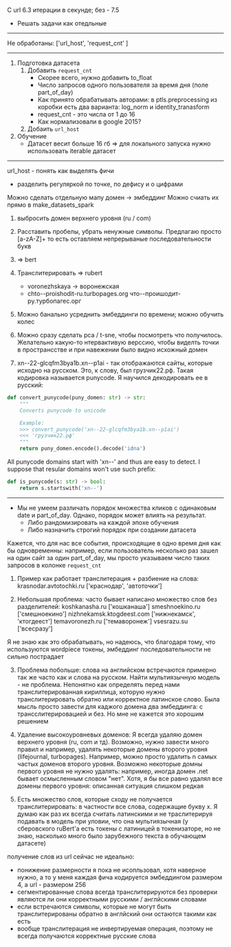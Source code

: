 C url 6.3 итерации в секунде; без - 7.5

* Решать задачи как отедльные

---

Не обработаны: ['url_host', 'request_cnt' ]


---

1. Подготовка датасета
    1. Добавить `request_cnt`
        * Скорее всего, нужно добавить to_float
        * Число запросов одного пользователя за время дня (поле part_of_day)
        * Как принято обрабатывать авторами: в ptls.preprocessing из коробки есть два варианта: log_norm и identity_tranasform
        * request_cnt - это числа от 1 до 16 
        * Как нормализовали в google 2015? 
    2. Добаить `url_host`
2. Обучение 
    * Датасет весит больше 16 гб => для локального запуска нужно использовать iterable датасет

---
url_host - понять как выделять фичи
* разделить регуляркой по точке, по дефису и о цифрами

Можно сделать отдельную мапу домен -> эмбеддинг
Можно счиать их прямо в make_datasets_spark

1. выбросить домен верхнего уровня (ru / com)
1. Расставить пробелы, убрать ненужные символы. Предлагаю просто [a-zA-Z]+ то есть оставляем непрерываные последовательности букв
2. => bert
3. Транслитерировать => rubert
    * voronezhskaya -> воронежская
    * chto--proishodit-ru.turbopages.org что--проишодит-ру.турбопагес.орг
4. Можно банально усреднить эмбеддинги по времени; можно обучить колес
5. Можно сразу сделать pca / t-sne, чтобы посмотреть что получилось. Желательно какую-то нтервактивую верссию, чтобы виделть точки в пространсстве и при навежении было видно исхожный домен


6. xn--22-glcqfm3bya1b.xn--p1ai - так отображаются сайты, которые исходно на русском. Это, к слову, был грузчик22.рф. Такая кодировка называется punycode. Я научился декодировать ее в русский:

```python
def convert_punycode(puny_domen: str) -> str:
    """
    Converts punycode to unicode

    Example:
    >>> convert_punycode('xn--22-glcqfm3bya1b.xn--p1ai')
    <<< 'грузчик22.рф'
    """
    return puny_domen.encode().decode('idna')
```

All punycode domains start with 'xn--' and thus are easy to detect. I suppose that resular domains won't use such prefix:

```python
def is_punycode(s: str) -> bool:
    return s.startswith('xn--')
```

---


* Мы не умеем различать порядок множества кликов с одинаковым date и part_of_day. Однако, порядок может влиять на результат.
    * Либо рандомизировать на каждой эпохе обучения
    * Либо назначить строгий порядок при создании датасета


Кажется, что для нас все события, происходящие в одно время дня как бы одновременны: например, если пользователь несколько раз зашел на один сайт за один part_of_day, мы просто указываем число таких запросов в колонке `request_cnt`
















1) Пример как работает транслитерация + разбиение на слова:
krasnodar.avtotochki.ru
['краснодар', 'автоточки']

2) Небольшая проблема: часто бывает написано множество слов без разделителей:
koshkanasha.ru
['кошканаша']
smeshnoekino.ru
['смешноекино']
nizhnekamsk.ktogdeest.com
['нижнекамск', 'ктогдеест']
temavoronezh.ru
['темаворонеж']
vsesrazu.su
['всесразу']

Я не знаю как это обрабатывать, но надеюсь, что благодаря тому, что используются wordpiece токены, эмбеддинг последовательности не сильно пострадает

3) Проблема побольше: слова на английском встречаются примерно так же часто как и слова на русском. Найти мультиязычную модель - не проблема. Непонятно как определять перед нами транслитерированная кириллица, которую нужно транслитерировать обратно или корректное латинское слово. Была мысль просто завести для каджого домена два эмбеддинга: с трансслитерировацией и без. Но мне не кажется это хорошим решением


4) Удаление высокоуровневых доменов: Я всегда удаляю домен верхнего уровня (ru, com и тд). Возможно, нужно завести много правил и например, удалять некоторые домены второго уровня (lifejournal, turbopages). Например, можно просто удалить n самых частых доменов второго уровня. Возможно некоторые домны первого уровня не нужно удалять: например, иногда домен .net бывает осмысленным словом "нет". Хотя, я бы все равно удалял все домены первого уровня: описанная ситуация слишком редкая


5) Есть множество слов, которые сходу не получается транслитерировать: в частности все слова, содержащие букву x. Я думаю как раз их всегда считать латинскими и не траслитерируя подавать в модель при уловии, что она мультиязычная (у сберовского ruBert'а есть токены с латиницей в токенизаторе, но не знаю, насколько много было зарубежного текста в обучающем датасете)







получение слов из url сейчас не идеально:
* понижение размерности я пока не исопльзовал, хотя наверное нужно, а то у меня каждая фича кодируется эмбеддингом размером 4, а url - размером 256 
* сегментированные слова всегда транслитерируются без проверки являются ли они корректными русскими / англйскими словами
* если встречаются символы, которые не могут быть транслитерированы обратно в англйский они остаются такими как есть
* вообще транслитерация не инвертируемая операция, поэтому не всегда получаются корректные русские слова